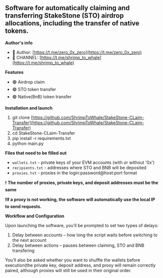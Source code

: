 ## ​Software for automatically claiming and transferring StakeStone (STO) airdrop allocations, including the transfer of native tokens.

**Author's info**
- 💬 Author: [https://t.me/zero_0x_zero](https://t.me/zero_0x_zero)
- 🔔 CHANNEL: [https://t.me/shrimp_to_whale](https://t.me/shrimp_to_whale)

**Features**
- 🟢 Airdrop claim
- 🟢 STO token transfer
- 🟢 Native(BnB) token transfer

**Installation and launch**
1. git clone [https://github.com/ShrimpToWhale/StakeStone-CLaim-Transfer](https://github.com/ShrimpToWhale/StakeStone-CLaim-Transfer)
2. cd StakeStone-CLaim-Transfer
3. pip install -r requirements.txt
4. python main.py

**Files that need to be filled out**
- `wallets.txt` - private keys of your EVM accounts (with or without '0x')
- `recipients.txt` - addresses where STO and BNB will be deposited
- `proxies.txt` - proxies in the login:password@host:port format
  
❗ **The number of proxies, private keys, and deposit addresses must be the same**

❗**If a proxy is not working, the software will automatically use the local IP to send requests.**

**Workflow and Configuration**

Upon launching the software, you’ll be prompted to set two types of delays:
1. Delay between accounts – how long the script waits before switching to the next account
2. Delay between actions – pauses between claiming, STO and BNB transfering

You’ll also be asked whether you want to shuffle the wallets before execution(the private key, deposit address, and proxy will remain correctly paired, although proxies will still be used in their original order.
